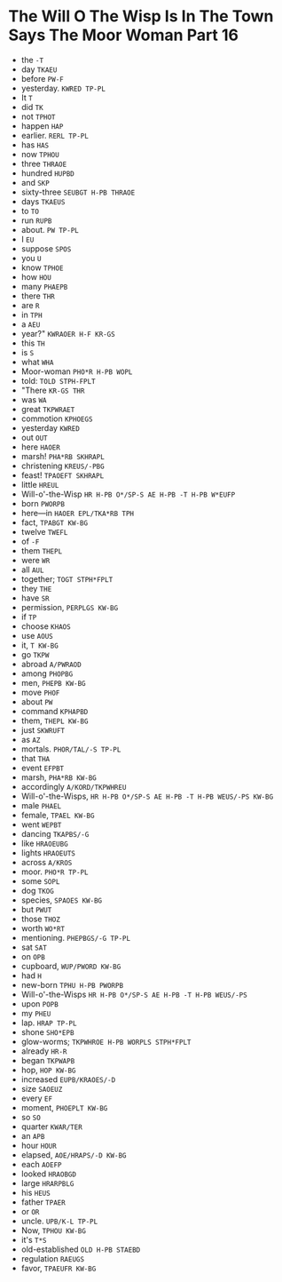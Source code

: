 # The Will O The Wisp Is In The Town Says The Moor Woman Part 16

* the `-T`
* day `TKAEU`
* before `PW-F`
* yesterday. `KWRED TP-PL`
* It `T`
* did `TK`
* not `TPHOT`
* happen `HAP`
* earlier. `RERL TP-PL`
* has `HAS`
* now `TPHOU`
* three `THRAOE`
* hundred `HUPBD`
* and `SKP`
* sixty-three `SEUBGT H-PB THRAOE`
* days `TKAEUS`
* to `TO`
* run `RUPB`
* about. `PW TP-PL`
* I `EU`
* suppose `SPOS`
* you `U`
* know `TPHOE`
* how `HOU`
* many `PHAEPB`
* there `THR`
* are `R`
* in `TPH`
* a `AEU`
* year?" `KWRAOER H-F KR-GS`
* this `TH`
* is `S`
* what `WHA`
* Moor-woman `PHO*R H-PB WOPL`
* told: `TOLD STPH-FPLT`
* "There `KR-GS THR`
* was `WA`
* great `TKPWRAET`
* commotion `KPHOEGS`
* yesterday `KWRED`
* out `OUT`
* here `HAOER`
* marsh! `PHA*RB SKHRAPL`
* christening `KREUS/-PBG`
* feast! `TPAOEFT SKHRAPL`
* little `HREUL`
* Will-o'-the-Wisp `HR H-PB O*/SP-S AE H-PB -T H-PB W*EUFP`
* born `PWORPB`
* here—in `HAOER EPL/TKA*RB TPH`
* fact, `TPABGT KW-BG`
* twelve `TWEFL`
* of `-F`
* them `THEPL`
* were `WR`
* all `AUL`
* together; `TOGT STPH*FPLT`
* they `THE`
* have `SR`
* permission, `PERPLGS KW-BG`
* if `TP`
* choose `KHAOS`
* use `AOUS`
* it, `T KW-BG`
* go `TKPW`
* abroad `A/PWRAOD`
* among `PHOPBG`
* men, `PHEPB KW-BG`
* move `PHOF`
* about `PW`
* command `KPHAPBD`
* them, `THEPL KW-BG`
* just `SKWRUFT`
* as `AZ`
* mortals. `PHOR/TAL/-S TP-PL`
* that `THA`
* event `EFPBT`
* marsh, `PHA*RB KW-BG`
* accordingly `A/KORD/TKPWHREU`
* Will-o'-the-Wisps, `HR H-PB O*/SP-S AE H-PB -T H-PB WEUS/-PS KW-BG`
* male `PHAEL`
* female, `TPAEL KW-BG`
* went `WEPBT`
* dancing `TKAPBS/-G`
* like `HRAOEUBG`
* lights `HRAOEUTS`
* across `A/KROS`
* moor. `PHO*R TP-PL`
* some `SOPL`
* dog `TKOG`
* species, `SPAOES KW-BG`
* but `PWUT`
* those `THOZ`
* worth `WO*RT`
* mentioning. `PHEPBGS/-G TP-PL`
* sat `SAT`
* on `OPB`
* cupboard, `WUP/PWORD KW-BG`
* had `H`
* new-born `TPHU H-PB PWORPB`
* Will-o'-the-Wisps `HR H-PB O*/SP-S AE H-PB -T H-PB WEUS/-PS`
* upon `POPB`
* my `PHEU`
* lap. `HRAP TP-PL`
* shone `SHO*EPB`
* glow-worms; `TKPWHROE H-PB WORPLS STPH*FPLT`
* already `HR-R`
* began `TKPWAPB`
* hop, `HOP KW-BG`
* increased `EUPB/KRAOES/-D`
* size `SAOEUZ`
* every `EF`
* moment, `PHOEPLT KW-BG`
* so `SO`
* quarter `KWAR/TER`
* an `APB`
* hour `HOUR`
* elapsed, `AOE/HRAPS/-D KW-BG`
* each `AOEFP`
* looked `HRAOBGD`
* large `HRARPBLG`
* his `HEUS`
* father `TPAER`
* or `OR`
* uncle. `UPB/K-L TP-PL`
* Now, `TPHOU KW-BG`
* it's `T*S`
* old-established `OLD H-PB STAEBD`
* regulation `RAEUGS`
* favor, `TPAEUFR KW-BG`
